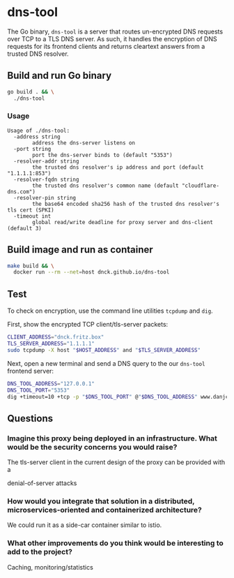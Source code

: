 # dns-tool

The Go binary, `dns-tool` is a server that routes un-encrypted DNS requests over
TCP to a TLS DNS server. As such, it handles the encryption of DNS requests for
its frontend clients and returns cleartext answers from a trusted DNS resolver.

## Build and run Go binary

```bash
go build . && \
  ./dns-tool
```

### Usage
```
Usage of ./dns-tool:
  -address string
    	address the dns-server listens on
  -port string
    	port the dns-server binds to (default "5353")
  -resolver-addr string
    	the trusted dns resolver's ip address and port (default "1.1.1.1:853")
  -resolver-fqdn string
    	the trusted dns resolver's common name (default "cloudflare-dns.com")
  -resolver-pin string
    	the base64 encoded sha256 hash of the trusted dns resolver's tls cert (SPKI)
  -timeout int
    	global read/write deadline for proxy server and dns-client (default 3)
```

## Build image and run as container

```bash
make build && \
  docker run --rm --net=host dnck.github.io/dns-tool
```

## Test

To check on encryption, use the command line utilities `tcpdump` and `dig`.

First, show the encrypted TCP client/tls-server packets:

```bash
CLIENT_ADDRESS="dnck.fritz.box"
TLS_SERVER_ADDRESS="1.1.1.1"
sudo tcpdump -X host "$HOST_ADDRESS" and "$TLS_SERVER_ADDRESS"
```

Next, open a new terminal and send a DNS query to the our `dns-tool` frontend
server:

```bash
DNS_TOOL_ADDRESS="127.0.0.1"
DNS_TOOL_PORT="5353"
dig +timeout=10 +tcp -p "$DNS_TOOL_PORT" @"$DNS_TOOL_ADDRESS" www.danjcook.com
```

## Questions

### Imagine this proxy being deployed in an infrastructure. What would be the security concerns you would raise?

The tls-server client in the current design of the proxy can be provided with a


denial-of-server attacks

### How would you integrate that solution in a distributed, microservices-oriented and containerized architecture?

We could run it as a side-car container similar to istio.

### What other improvements do you think would be interesting to add to the project?

Caching, monitoring/statistics